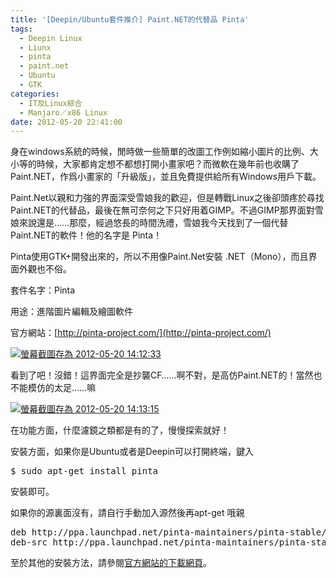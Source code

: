 ```yaml
---
title: '[Deepin/Ubuntu套件推介] Paint.NET的代替品 Pinta'
tags:
  - Deepin Linux
  - Liunx
  - pinta
  - paint.net
  - Ubuntu
  - GTK
categories:
  - IT及Linux綜合
  - Manjaro／x86 Linux
date: 2012-05-20 22:41:00
---
```


身在windows系統的時候，閒時做一些簡單的改圖工作例如縮小圖片的比例、大小等的時候，大家都肯定想不都想打開小畫家吧？而微軟在幾年前也收購了Paint.NET，作爲小畫家的「升級版」，並且免費提供給所有Windows用戶下載。

Paint.Net以親和力強的界面深受雪娘我的歡迎，但是轉戰Linux之後卻頭疼於尋找Paint.NET的代替品，最後在無可奈何之下只好用着GIMP。不過GIMP那界面對雪娘來說還是……那麼，經過悠長的時間洗禮，雪娘我今天找到了一個代替Paint.NET的軟件！他的名字是 Pinta！

Pinta使用GTK+開發出來的，所以不用像Paint.Net安裝 .NET（Mono），而且界面外觀也不俗。

套件名字：Pinta

用途：進階圖片編輯及繪圖軟件

官方網站：[http://pinta-project.com/](http://pinta-project.com/)

[![](https://lenchan139.files.wordpress.com/2012/05/e89ea2e5b995e688aae59c96e5ad98e782ba-2012-05-20-141233.png?w=1024 "螢幕截圖存為 2012-05-20 14:12:33")](https://lenchan139.files.wordpress.com/2012/05/e89ea2e5b995e688aae59c96e5ad98e782ba-2012-05-20-141233.png)

看到了吧！沒錯！這界面完全是抄襲CF……啊不對，是高仿Paint.NET的！當然也不能模仿的太足……嘛

[![](https://lenchan139.files.wordpress.com/2012/05/e89ea2e5b995e688aae59c96e5ad98e782ba-2012-05-20-141315.png "螢幕截圖存為 2012-05-20 14:13:15")](https://lenchan139.files.wordpress.com/2012/05/e89ea2e5b995e688aae59c96e5ad98e782ba-2012-05-20-141315.png)

在功能方面，什麼濾鏡之類都是有的了，慢慢探索就好！

安裝方面，如果你是Ubuntu或者是Deepin可以打開終端，鍵入

<pre>$ sudo apt-get install pinta</pre>

安裝即可。

如果你的源裏面沒有，請自行手動加入源然後再apt-get 哦親

<pre>deb http://ppa.launchpad.net/pinta-maintainers/pinta-stable/ubuntu precise main
deb-src http://ppa.launchpad.net/pinta-maintainers/pinta-stable/ubuntu precise main</pre>

至於其他的安裝方法，請參閱[官方網站的下載網頁](http://pinta-project.com/download.ashx)。
